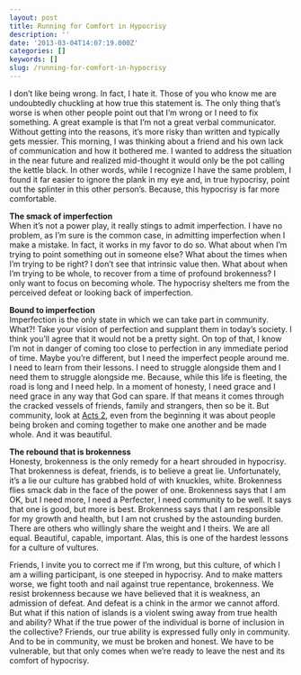 ```yaml
---
layout: post
title: Running for Comfort in Hypocrisy
description: ''
date: '2013-03-04T14:07:19.000Z'
categories: []
keywords: []
slug: /running-for-comfort-in-hypocrisy
---
```


I don’t like being wrong. In fact, I hate it. Those of you who know me are undoubtedly chuckling at how true this statement is. The only thing that’s worse is when other people point out that I’m wrong or I need to fix something. A great example is that I’m not a great verbal communicator. Without getting into the reasons, it’s more risky than written and typically gets messier. This morning, I was thinking about a friend and his own lack of communication and how it bothered me. I wanted to address the situation in the near future and realized mid-thought it would only be the pot calling the kettle black. In other words, while I recognize I have the same problem, I found it far easier to ignore the plank in my eye and, in true hypocrisy, point out the splinter in this other person’s. Because, this hypocrisy is far more comfortable.

**The smack of imperfection**  
When it’s not a power play, it really stings to admit imperfection. I have no problem, as I’m sure is the common case, in admitting imperfection when I make a mistake. In fact, it works in my favor to do so. What about when I’m trying to point something out in someone else? What about the times when I’m trying to be right? I don’t see that intrinsic value then. What about when I’m trying to be whole, to recover from a time of profound brokenness? I only want to focus on becoming whole. The hypocrisy shelters me from the perceived defeat or looking back of imperfection.

**Bound to imperfection**  
Imperfection is the only state in which we can take part in community. What?! Take your vision of perfection and supplant them in today’s society. I think you’ll agree that it would not be a pretty sight. On top of that, I know I’m not in danger of coming too close to perfection in any immediate period of time. Maybe you’re different, but I need the imperfect people around me. I need to learn from their lessons. I need to struggle alongside them and I need them to struggle alongside me. Because, while this life is fleeting, the road is long and I need help. In a moment of honesty, I need grace and I need grace in any way that God can spare. If that means it comes through the cracked vessels of friends, family and strangers, then so be it. But community, look at [Acts 2](http://www.biblegateway.com/passage/?search=acts%202&version=ESV "Acts 2"), even from the beginning it was about people being broken and coming together to make one another and be made whole. And it was beautiful.

**The rebound that is brokenness**  
Honesty, brokenness is the only remedy for a heart shrouded in hypocrisy. That brokenness is defeat, friends, is to believe a great lie. Unfortunately, it’s a lie our culture has grabbed hold of with knuckles, white. Brokenness flies smack dab in the face of the power of one. Brokenness says that I am OK, but I need more, I need a Perfecter, I need community to be well. It says that one is good, but more is best. Brokenness says that I am responsible for my growth and health, but I am not crushed by the astounding burden. There are others who willingly share the weight and I theirs. We are all equal. Beautiful, capable, important. Alas, this is one of the hardest lessons for a culture of vultures.

Friends, I invite you to correct me if I’m wrong, but this culture, of which I am a willing participant, is one steeped in hypocrisy. And to make matters worse, we fight tooth and nail against true repentance, brokenness. We resist brokenness because we have believed that it is weakness, an admission of defeat. And defeat is a chink in the armor we cannot afford. But what if this nation of islands is a violent swing away from true health and ability? What if the true power of the individual is borne of inclusion in the collective? Friends, our true ability is expressed fully only in community. And to be in community, we must be broken and honest. We have to be vulnerable, but that only comes when we’re ready to leave the nest and its comfort of hypocrisy.